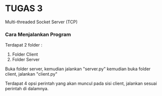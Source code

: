 # TUGAS 3
Multi-threaded Socket Server (TCP)

### Cara Menjalankan Program
Terdapat 2 folder : 
1. Folder Client 
2. Folder Server

Buka folder server, kemudian jalankan "server.py" kemudian buka folder client, jalankan "client.py"

Terdapat 4 opsi perintah yang akan muncul pada sisi client, jalankan sesuai perintah di dalamnya.
